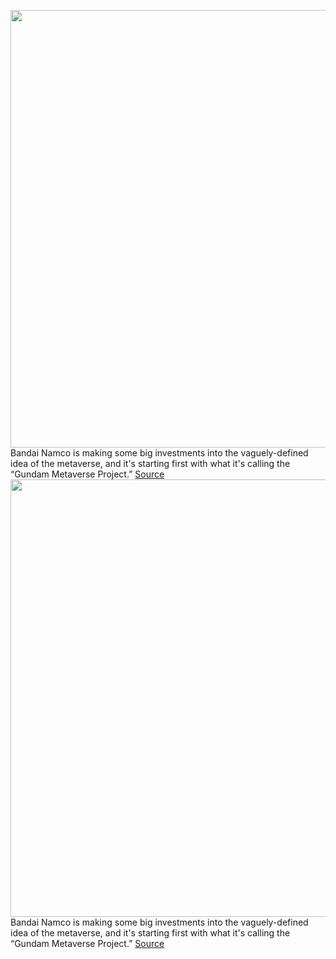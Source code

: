 <img src='https://cdn.vox-cdn.com/thumbor/w8aps9DaLuYBalJ0YbDyl01rUSw=/0x0:600x450/1200x800/filters:focal(252x177:348x273)/cdn.vox-cdn.com/uploads/chorus_image/image/70754080/Gundam_Metaverse_Project_600x450.0.png' width='700px' /><br/>
Bandai Namco is making some big investments into the vaguely-defined idea of the metaverse, and it's starting first with what it's calling the “Gundam Metaverse Project.”
<a href='https://www.theverge.com/2022/4/15/23026813/bandai-namco-gundam-metaverse'> Source <a/><img src='https://cdn.vox-cdn.com/thumbor/w8aps9DaLuYBalJ0YbDyl01rUSw=/0x0:600x450/1200x800/filters:focal(252x177:348x273)/cdn.vox-cdn.com/uploads/chorus_image/image/70754080/Gundam_Metaverse_Project_600x450.0.png' width='700px' /><br/>
Bandai Namco is making some big investments into the vaguely-defined idea of the metaverse, and it's starting first with what it's calling the “Gundam Metaverse Project.”
<a href='https://www.theverge.com/2022/4/15/23026813/bandai-namco-gundam-metaverse'> Source <a/>